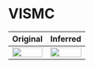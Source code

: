 # VISMC

| Original | Inferred |
|-----------|----------|
|<img src="" width="100%" /> | <img src="" width="100%" /> |
